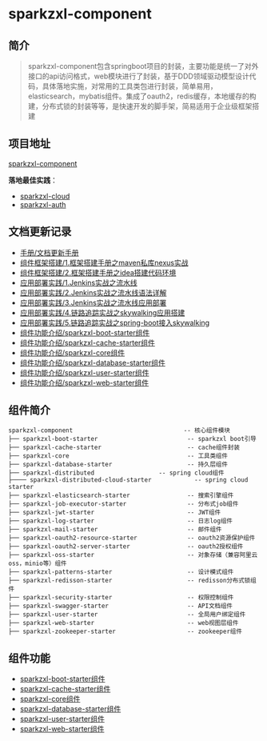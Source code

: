 # sparkzxl-component

## 简介

> sparkzxl-component包含springboot项目的封装，主要功能是统一了对外接口的api访问格式，web模块进行了封装，基于DDD领域驱动模型设计代码，具体落地实施，对常用的工具类包进行封装，简单易用，elasticsearch，mybatis组件。集成了oauth2，redis缓存，本地缓存的构建，分布式锁的封装等等，是快速开发的脚手架，简易适用于企业级框架搭建

## 项目地址

[sparkzxl-component](https://github.com/sparkzxl/sparkzxl-component.git)

**落地最佳实践**：

- [sparkzxl-cloud](https://github.com/sparkzxl/sparkzxl-cloud.git)
- [sparkzxl-auth](https://github.com/sparkzxl/sparkzxl-auth.git)

## 文档更新记录

- [手册/文档更新手册](forward/文档更新手册.md)
- [组件框架搭建/1.框架搭建手册之maven私库nexus实战](forward/框架搭建手册之maven私库nexus实战.md)
- [组件框架搭建/2.框架搭建手册之idea搭建代码环境](forward/框架搭建手册之idea搭建代码环境.md)
- [应用部署实践/1.Jenkins实战之流水线](forward/Jenkins实战之流水线.md)
- [应用部署实践/2.Jenkins实战之流水线语法详解](forward/Jenkins实战之流水线语法详解.md)
- [应用部署实践/3.Jenkins实战之流水线应用部署](forward/Jenkins实战之流水线应用部署.md)
- [应用部署实践/4.链路追踪实战之skywalking应用搭建](forward/链路追踪实战之skywalking应用搭建.md)
- [应用部署实践/5.链路追踪实战之spring-boot接入skywalking](forward/链路追踪实战之spring-boot接入skywalking.md)
- [组件功能介绍/sparkzxl-boot-starter组件](forward/sparkzxl-boot.md)
- [组件功能介绍/sparkzxl-cache-starter组件](forward/sparkzxl-cache.md)
- [组件功能介绍/sparkzxl-core组件](forward/sparkzxl-core.md)
- [组件功能介绍/sparkzxl-database-starter组件](forward/sparkzxl-database.md)
- [组件功能介绍/sparkzxl-user-starter组件](forward/sparkzxl-user.md)
- [组件功能介绍/sparkzxl-web-starter组件](forward/sparkzxl-web.md)

## 组件简介

```Text
sparkzxl-component                               -- 核心组件模块
├── sparkzxl-boot-starter                         -- sparkzxl boot引导
├── sparkzxl-cache-starter                        -- cache组件封装
├── sparkzxl-core                                 -- 工具类组件
├── sparkzxl-database-starter                     -- 持久层组件
├── sparkzxl-distributed		          -- spring cloud组件
├──── sparkzxl-distributed-cloud-starter            -- spring cloud starter
├── sparkzxl-elasticsearch-starter                -- 搜索引擎组件
├── sparkzxl-job-executor-starter                 -- 分布式job组件
├── sparkzxl-jwt-starter                          -- JWT组件
├── sparkzxl-log-starter                          -- 日志log组件
├── sparkzxl-mail-starter                         -- 邮件组件
├── sparkzxl-oauth2-resource-starter	          -- oauth2资源保护组件
├── sparkzxl-oauth2-server-starter                -- oauth2授权组件
├── sparkzxl-oss-starter                          -- 对象存储（兼容阿里云oss，minio等）组件
├── sparkzxl-patterns-starter                     -- 设计模式组件
├── sparkzxl-redisson-starter                     -- redisson分布式锁组件
├── sparkzxl-security-starter                     -- 权限控制组件
├── sparkzxl-swagger-starter                      -- API文档组件
├── sparkzxl-user-starter                         -- 全局用户绑定组件
├── sparkzxl-web-starter                          -- web视图层组件
├── sparkzxl-zookeeper-starter                    -- zookeeper组件
```

## 组件功能

- [sparkzxl-boot-starter组件](forward/sparkzxl-boot.md)
- [sparkzxl-cache-starter组件](forward/sparkzxl-cache.md)
- [sparkzxl-core组件](forward/sparkzxl-core.md)
- [sparkzxl-database-starter组件](forward/sparkzxl-database.md)
- [sparkzxl-user-starter组件](forward/sparkzxl-user.md)
- [sparkzxl-web-starter组件](forward/sparkzxl-web.md)
